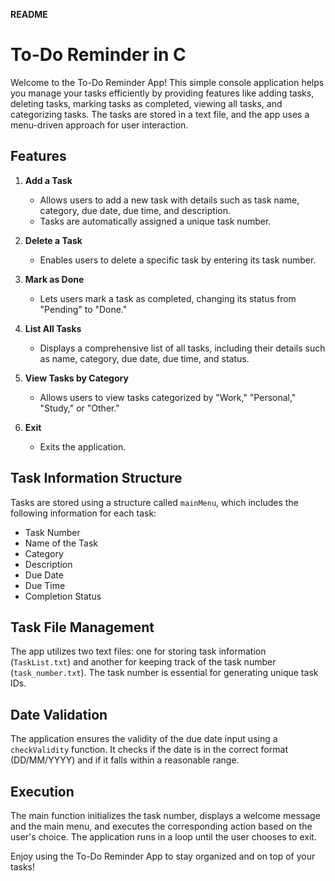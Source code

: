 
**README**

# To-Do Reminder in C

Welcome to the To-Do Reminder App! This simple console application helps you manage your tasks efficiently by providing features like adding tasks, deleting tasks, marking tasks as completed, viewing all tasks, and categorizing tasks. The tasks are stored in a text file, and the app uses a menu-driven approach for user interaction.

## Features

1. **Add a Task**
   - Allows users to add a new task with details such as task name, category, due date, due time, and description.
   - Tasks are automatically assigned a unique task number.

2. **Delete a Task**
   - Enables users to delete a specific task by entering its task number.

3. **Mark as Done**
   - Lets users mark a task as completed, changing its status from "Pending" to "Done."

4. **List All Tasks**
   - Displays a comprehensive list of all tasks, including their details such as name, category, due date, due time, and status.

5. **View Tasks by Category**
   - Allows users to view tasks categorized by "Work," "Personal," "Study," or "Other."

6. **Exit**
   - Exits the application.

## Task Information Structure

Tasks are stored using a structure called `mainMenu`, which includes the following information for each task:

- Task Number
- Name of the Task
- Category
- Description
- Due Date
- Due Time
- Completion Status

## Task File Management

The app utilizes two text files: one for storing task information (`TaskList.txt`) and another for keeping track of the task number (`task_number.txt`). The task number is essential for generating unique task IDs.

## Date Validation

The application ensures the validity of the due date input using a `checkValidity` function. It checks if the date is in the correct format (DD/MM/YYYY) and if it falls within a reasonable range.

## Execution

The main function initializes the task number, displays a welcome message and the main menu, and executes the corresponding action based on the user's choice. The application runs in a loop until the user chooses to exit.


Enjoy using the To-Do Reminder App to stay organized and on top of your tasks!
